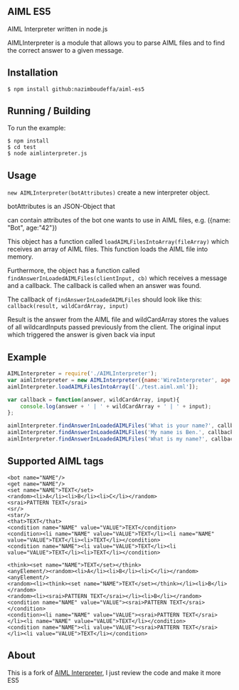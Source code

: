 ## AIML ES5

AIML Interpreter written in node.js

AIMLInterpreter is a module that allows you to parse AIML files and to find the correct answer to a given message.<br/>

## Installation

    $ npm install github:nazimboudeffa/aiml-es5

## Running / Building

To run the example:

    $ npm install
    $ cd test
    $ node aimlinterpreter.js

## Usage

`new AIMLInterpreter(botAttributes)` create a new interpreter object.

botAttributes is an JSON-Object that

can contain attributes of the bot one wants to use in AIML files, e.g. ({name: "Bot", age:"42"})

This object has a function called `loadAIMLFilesIntoArray(fileArray)` which receives an array of AIML files. This function loads the AIML file into memory.

Furthermore, the object has a function called `findAnswerInLoadedAIMLFiles(clientInput, cb)` which receives a message and a callback. The callback is called when an answer was found.

The callback of `findAnswerInLoadedAIMLFiles` should look like this: `callback(result, wildCardArray, input)`

Result is the answer from the AIML file and wildCardArray stores the values of all wildcardInputs passed previously from the client. The original input which triggered the answer is given back via input

## Example

```javascript
AIMLInterpreter = require('./AIMLInterpreter');
var aimlInterpreter = new AIMLInterpreter({name:'WireInterpreter', age:'42'});
aimlInterpreter.loadAIMLFilesIntoArray(['./test.aiml.xml']);

var callback = function(answer, wildCardArray, input){
    console.log(answer + ' | ' + wildCardArray + ' | ' + input);
};

aimlInterpreter.findAnswerInLoadedAIMLFiles('What is your name?', callback);
aimlInterpreter.findAnswerInLoadedAIMLFiles('My name is Ben.', callback);
aimlInterpreter.findAnswerInLoadedAIMLFiles('What is my name?', callback);
```

## Supported AIML tags

```
<bot name="NAME"/>
<get name="NAME"/>
<set name="NAME">TEXT</set>
<random><li>A</li><li>B</li><li>C</li></random>
<srai>PATTERN TEXT</srai>
<sr/>
<star/>
<that>TEXT</that>
<condition name="NAME" value="VALUE">TEXT</condition>
<condition><li name="NAME" value="VALUE">TEXT</li><li name="NAME" value="VALUE">TEXT</li><li>TEXT</li></condition>
<condition name="NAME"><li value="VALUE">TEXT</li><li value="VALUE">TEXT</li><li>TEXT</li></condition>

<think><set name="NAME">TEXT</set></think>
<anyElement/><random><li>A</li><li>B</li><li>C</li></random><anyElement/>
<random><li><think><set name="NAME">TEXT</set></think></li><li>B</li></random>
<random><li><srai>PATTERN TEXT</srai></li><li>B</li></random>
<condition name="NAME" value="VALUE"><srai>PATTERN TEXT</srai></condition>
<condition><li name="NAME" value="VALUE"><srai>PATTERN TEXT</srai></li><li name="NAME" value="VALUE">TEXT</li></condition>
<condition name="NAME"><li value="VALUE"><srai>PATTERN TEXT</srai></li><li value="VALUE">TEXT</li></condition>
```

## About

This is a fork of [AIML Interpreter](https://github.com/raethlein/AIML.js), I just review the code and make it more ES5
